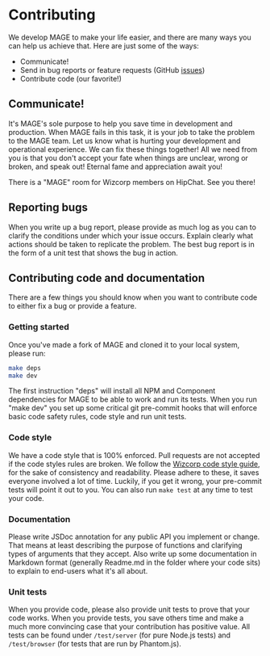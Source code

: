 # Contributing

We develop MAGE to make your life easier, and there are many ways you can help us achieve that. Here
are just some of the ways:

* Communicate!
* Send in bug reports or feature requests (GitHub [issues](https://github.com/Wizcorp/mage/issues))
* Contribute code (our favorite!)

## Communicate!

It's MAGE's sole purpose to help you save time in development and production. When MAGE fails in
this task, it is your job to take the problem to the MAGE team. Let us know what is hurting your
development and operational experience. We can fix these things together! All we need from you is
that you don't accept your fate when things are unclear, wrong or broken, and speak out! Eternal
fame and appreciation await you!

There is a "MAGE" room for Wizcorp members on HipChat. See you there!

## Reporting bugs

When you write up a bug report, please provide as much log as you can to clarify the conditions
under which your issue occurs. Explain clearly what actions should be taken to replicate the
problem. The best bug report is in the form of a unit test that shows the bug in action.

## Contributing code and documentation

There are a few things you should know when you want to contribute code to either fix a bug or
provide a feature.

### Getting started

Once you've made a fork of MAGE and cloned it to your local system, please run:

```sh
make deps
make dev
```

The first instruction "deps" will install all NPM and Component dependencies for MAGE to be able to
work and run its tests. When you run "make dev" you set up some critical git pre-commit hooks that
will enforce basic code safety rules, code style and run unit tests.

### Code style

We have a code style that is 100% enforced. Pull requests are not accepted if the code styles rules
are broken. We follow the
[Wizcorp code style guide](https://github.com/Wizcorp/javascript-styleguide/blob/master/README.md),
for the sake of consistency and readability. Please adhere to these, it saves everyone involved a
lot of time. Luckily, if you get it wrong, your pre-commit tests will point it out to you. You can
also run `make test` at any time to test your code.

### Documentation

Please write JSDoc annotation for any public API you implement or change. That means at least
describing the purpose of functions and clarifying types of arguments that they accept. Also write
up some documentation in Markdown format (generally Readme.md in the folder where your code sits) to
explain to end-users what it's all about.

### Unit tests

When you provide code, please also provide unit tests to prove that your code works. When you
provide tests, you save others time and make a much more convincing case that your contribution has
positive value. All tests can be found under `/test/server` (for pure Node.js tests) and
`/test/browser` (for tests that are run by Phantom.js).
